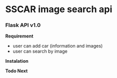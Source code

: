 # SSCAR image search api
### Flask API v1.0

**Requirement**
- user can add car (information and images)
- user can search by image



**Instalation**


**Todo Next**
